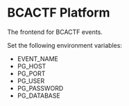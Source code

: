 # BCACTF Platform
The frontend for BCACTF events.

Set the following environment variables:
- EVENT_NAME
- PG_HOST
- PG_PORT
- PG_USER
- PG_PASSWORD
- PG_DATABASE
